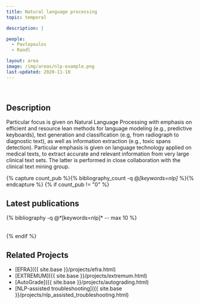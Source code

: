 ```yaml
---
title: Natural language processing
topic: temporal

description: |

people:
  - Pavlopoulos
  - Randl

layout: area
image: /img/areas/nlp-example.png
last-updated: 2020-11-10
---
```


<br>

## Description

Particular focus is given on Natural Language Processing with emphasis on efficient and resource lean methods for language modeling (e.g., predictive keyboards), text generation and classification (e.g, from radiograph to diagnostic text), as well as information extraction (e.g., toxic spans detection). Particular emphasis is given on language technology applied on medical texts, to extract accurate and relevant information from very large clinical text sets. The latter is performed in close collaboration with the clinical text mining group.

{% capture count_pub %}{% bibliography_count -q @*[keywords=nlp]* %}{% endcapture %}
{% if count_pub != "0" %}
<br>

## Latest publications

<div class="publications">
    <table class="table">
        <tbody>
        <tr>
          {% bibliography -q @*[keywords=nlp]*  -- max 10 %}
        </tr>
        </tbody>
    </table>
</div>
{% endif %}
 
 <br>

## Related Projects

- [EFRA]({{ site.base }}/projects/efra.html)
- [EXTREMUM]({{ site.base }}/projects/extremum.html)
- [AutoGrade]({{ site.base }}/projects/autograding.html)
- [NLP-assisted troubleshooting]({{ site.base }}/projects/nlp_assisted_troubleshooting.html)
